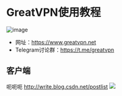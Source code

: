 # GreatVPN使用教程    
![image](https://www.greatvpn.net/assets/images/home_logo.png)
* 网址：https://www.greatvpn.net
* Telegram讨论群：https://t.me/greatvpn

## 客户端    
呃呃呃
<a href="http://write.blog.csdn.net/postlist" target="_blank">http://write.blog.csdn.net/postlist</a>
<img src="https://www.greatvpn.net/assets/images/home_logo.png" />
